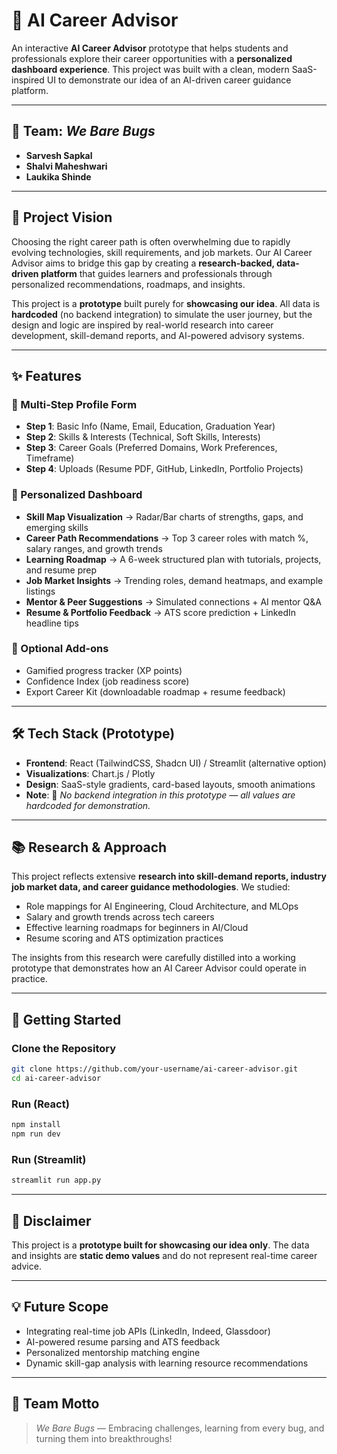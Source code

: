# 🌟 AI Career Advisor  

An interactive **AI Career Advisor** prototype that helps students and professionals explore their career opportunities with a **personalized dashboard experience**. This project was built with a clean, modern SaaS-inspired UI to demonstrate our idea of an AI-driven career guidance platform.  

---

## 👥 Team: *We Bare Bugs*  
- **Sarvesh Sapkal**  
- **Shalvi Maheshwari**  
- **Laukika Shinde**  

---

## 🎯 Project Vision  
Choosing the right career path is often overwhelming due to rapidly evolving technologies, skill requirements, and job markets. Our AI Career Advisor aims to bridge this gap by creating a **research-backed, data-driven platform** that guides learners and professionals through personalized recommendations, roadmaps, and insights.  

This project is a **prototype** built purely for **showcasing our idea**. All data is **hardcoded** (no backend integration) to simulate the user journey, but the design and logic are inspired by real-world research into career development, skill-demand reports, and AI-powered advisory systems.  

---

## ✨ Features  

### 🧾 Multi-Step Profile Form  
- **Step 1**: Basic Info (Name, Email, Education, Graduation Year)  
- **Step 2**: Skills & Interests (Technical, Soft Skills, Interests)  
- **Step 3**: Career Goals (Preferred Domains, Work Preferences, Timeframe)  
- **Step 4**: Uploads (Resume PDF, GitHub, LinkedIn, Portfolio Projects)  

### 🧠 Personalized Dashboard  
- **Skill Map Visualization** → Radar/Bar charts of strengths, gaps, and emerging skills  
- **Career Path Recommendations** → Top 3 career roles with match %, salary ranges, and growth trends  
- **Learning Roadmap** → A 6-week structured plan with tutorials, projects, and resume prep  
- **Job Market Insights** → Trending roles, demand heatmaps, and example listings  
- **Mentor & Peer Suggestions** → Simulated connections + AI mentor Q&A  
- **Resume & Portfolio Feedback** → ATS score prediction + LinkedIn headline tips  

### 🌱 Optional Add-ons  
- Gamified progress tracker (XP points)  
- Confidence Index (job readiness score)  
- Export Career Kit (downloadable roadmap + resume feedback)  

---

## 🛠️ Tech Stack (Prototype)  
- **Frontend**: React (TailwindCSS, Shadcn UI) / Streamlit (alternative option)  
- **Visualizations**: Chart.js / Plotly  
- **Design**: SaaS-style gradients, card-based layouts, smooth animations  
- **Note**: 🚫 *No backend integration in this prototype — all values are hardcoded for demonstration.*  

---

## 📚 Research & Approach  
This project reflects extensive **research into skill-demand reports, industry job market data, and career guidance methodologies**. We studied:  
- Role mappings for AI Engineering, Cloud Architecture, and MLOps  
- Salary and growth trends across tech careers  
- Effective learning roadmaps for beginners in AI/Cloud  
- Resume scoring and ATS optimization practices  

The insights from this research were carefully distilled into a working prototype that demonstrates how an AI Career Advisor could operate in practice.  

---

## 🚀 Getting Started  

### Clone the Repository  
```bash
git clone https://github.com/your-username/ai-career-advisor.git
cd ai-career-advisor
```

### Run (React)  
```bash
npm install
npm run dev
```

### Run (Streamlit)  
```bash
streamlit run app.py
```

---

## 📌 Disclaimer  
This project is a **prototype built for showcasing our idea only**. The data and insights are **static demo values** and do not represent real-time career advice.  

---

## 💡 Future Scope  
- Integrating real-time job APIs (LinkedIn, Indeed, Glassdoor)  
- AI-powered resume parsing and ATS feedback  
- Personalized mentorship matching engine  
- Dynamic skill-gap analysis with learning resource recommendations  

---

## 🐞 Team Motto  
> *We Bare Bugs* — Embracing challenges, learning from every bug, and turning them into breakthroughs!  
